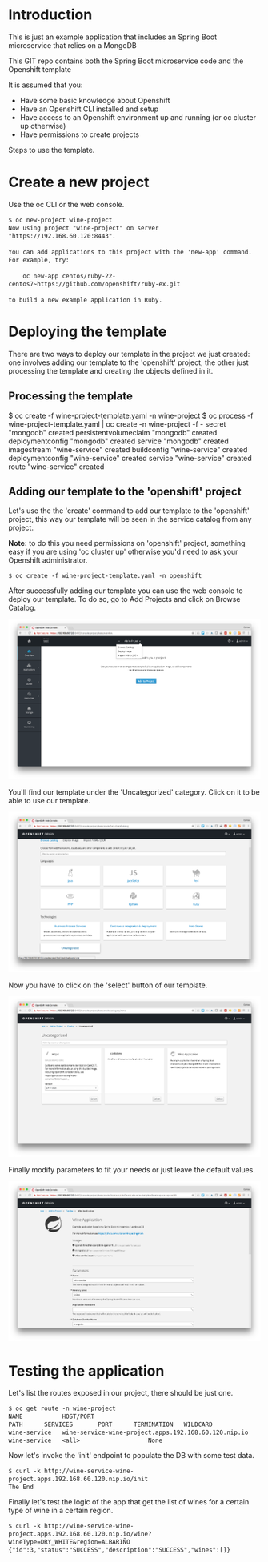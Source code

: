 # Introduction

This is just an example application that includes an Spring Boot microservice that relies on a MongoDB

This GIT repo contains both the Spring Boot microservice code and the Openshift template

It is assumed that you:
* Have some basic knowledge about Openshift
* Have an Openshift CLI installed and setup
* Have access to an Openshift environment up and running (or oc cluster up otherwise)
* Have permissions to create projects

Steps to use the template.

# Create a new project
Use the oc CLI or the web console.

```
$ oc new-project wine-project
Now using project "wine-project" on server "https://192.168.60.120:8443".

You can add applications to this project with the 'new-app' command. For example, try:

    oc new-app centos/ruby-22-centos7~https://github.com/openshift/ruby-ex.git

to build a new example application in Ruby.
```

# Deploying the template

There are two ways to deploy our template in the project we just created: one involves adding our template to the 'openshift' project, the other just processing the template and creating the objects defined in it.

## Processing the template

$ oc create -f wine-project-template.yaml -n wine-project
$ oc process -f wine-project-template.yaml | oc create -n wine-project -f -
secret "mongodb" created
persistentvolumeclaim "mongodb" created
deploymentconfig "mongodb" created
service "mongodb" created
imagestream "wine-service" created
buildconfig "wine-service" created
deploymentconfig "wine-service" created
service "wine-service" created
route "wine-service" created

## Adding our template to the 'openshift' project

Let's use the the 'create' command to add our template to the 'openshift' project, this way our template will be seen in the service catalog from any project.

**Note:** to do this you need permissions on 'openshift' project, something easy if you are using 'oc cluster up' otherwise you'd need to ask your Openshift administrator.

```
$ oc create -f wine-project-template.yaml -n openshift 
```

After successfully adding our template you can use the web console to deploy our template. To do so, go to Add Projects and click on Browse Catalog.

![Browse Catalog](./images/image-1.png)

You'll find our template under the 'Uncategorized' category. Click on it to be able to use our template.

![Catalog](./images/image-2.png)

Now you have to click on the 'select' button of our template.

![Select Wine Application](./images/image-3.png)

Finally modify parameters to fit your needs or just leave the default values.

![Wine Application parameters](./images/image-4.png)

# Testing the application
Let's list the routes exposed in our project, there should be just one.

```
$ oc get route -n wine-project
NAME           HOST/PORT                                              PATH      SERVICES       PORT      TERMINATION   WILDCARD
wine-service   wine-service-wine-project.apps.192.168.60.120.nip.io             wine-service   <all>                   None
```
Now let's invoke the 'init' endpoint to populate the DB with some test data.

```
$ curl -k http://wine-service-wine-project.apps.192.168.60.120.nip.io/init
The End
```
Finally let's test the logic of the app that get the list of wines for a certain type of wine in a certain region.

```
$ curl -k http://wine-service-wine-project.apps.192.168.60.120.nip.io/wine?wineType=DRY_WHITE&region=ALBARIÑO
{"id":3,"status":"SUCCESS","description":"SUCCESS","wines":[]}
```








